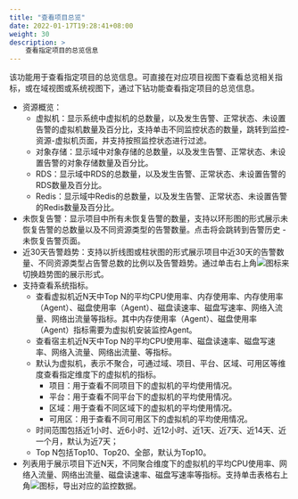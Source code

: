 ```yaml
---
title: "查看项目总览"
date: 2022-01-17T19:28:41+08:00
weight: 30
description: >
    查看指定项目的总览信息
---
```


该功能用于查看指定项目的总览信息。可直接在对应项目视图下查看总览相关指标，或在域视图或系统视图下，通过下钻功能查看指定项目的总览信息。


- 资源概览：
    - 虚拟机：显示系统中虚拟机的总数量，以及发生告警、正常状态、未设置告警的虚拟机数量及百分比，支持单击不同监控状态的数量，跳转到监控-资源-虚拟机页面，并支持按照监控状态进行过滤。
    - 对象存储：显示域中对象存储的总数量，以及发生告警、正常状态、未设置告警的对象存储数量及百分比。
    - RDS：显示域中RDS的总数量，以及发生告警、正常状态、未设置告警的RDS数量及百分比。
    - Redis：显示域中Redis的总数量，以及发生告警、正常状态、未设置告警的Redis数量及百分比。
- 未恢复告警：显示项目中所有未恢复告警的数量，支持以环形图的形式展示未恢复告警的总数量以及不同资源类型的告警数量。点击将会跳转到告警历史 - 未恢复告警页面。
- 近30天告警趋势：支持以折线图或柱状图的形式展示项目中近30天的告警数量、不同资源类型占告警总数的比例以及告警趋势。通过单击右上角![](../../../images/switch.png)图标来切换趋势图的展示形式。
- 支持查看系统指标。
    - 查看虚拟机近N天中Top N的平均CPU使用率、内存使用率、内存使用率（Agent）、磁盘使用率（Agent）、磁盘读速率、磁盘写速率、网络入流量、网络出流量等指标。其中内存使用率（Agent）、磁盘使用率（Agent）指标需要为虚拟机安装监控Agent。
    - 查看宿主机近N天中Top N的平均CPU使用率、磁盘读速率、磁盘写速率、网络入流量、网络出流量、等指标。
    - 默认为虚拟机，表示不聚合，可通过域、项目、平台、区域、可用区等维度查看指定维度下的虚拟机的指标。
        - 项目：用于查看不同项目下的虚拟机的平均使用情况。
        - 平台：用于查看不同平台下的虚拟机的平均使用情况。
        - 区域：用于查看不同区域下的虚拟机的平均使用情况。
        - 可用区：用于查看不同可用区下的虚拟机的平均使用情况。
    - 时间范围包括近1小时、近6小时、近12小时、近1天、近7天、近14天、近一个月，默认为近7天；
    - Top N包括Top10、Top20、全部，默认为Top10。
- 列表用于展示项目下近N天，不同聚合维度下的虚拟机的平均CPU使用率、网络入流量、网络出流量、磁盘读速率、磁盘写速率等指标。支持单击表格右上角![](../../../../images/download.png)图标，导出对应的监控数据。


